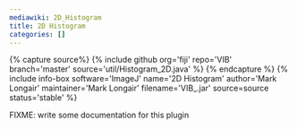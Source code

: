 ```yaml
---
mediawiki: 2D_Histogram
title: 2D Histogram
categories: []
---
```



{% capture source%}
{% include github org='fiji' repo='VIB' branch='master' source='util/Histogram_2D.java' %}
{% endcapture %}
{% include info-box software='ImageJ' name='2D Histogram' author='Mark Longair' maintainer='Mark Longair' filename='VIB\_.jar' source=source status='stable' %}

FIXME: write some documentation for this plugin
